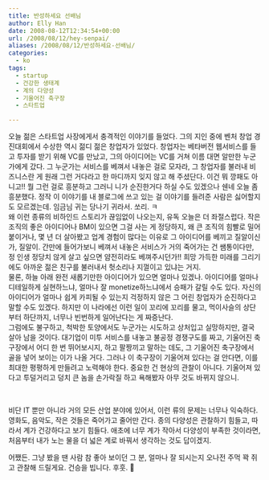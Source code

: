 ```yaml
---
title: 반성하세요 선배님
author: Elly Han
date: 2008-08-12T12:34:54+00:00
url: /2008/08/12/hey-senpai/
aliases: /2008/08/12/반성하세요-선배님/
categories:
  - ko
tags:
  - startup
  - 건강한 생태계
  - 계의 다양성
  - 기울어진 축구장
  - 스타트업

---
```

오늘 젊은 스타트업 사장에게서 충격적인 이야기를 들었다. 그의 지인 중에 벤처 창업 경진대회에서 수상한 역시 젊디 젊은 창업자가 있었다. 창업자는 베타버전 웹서비스를 들고 투자를 받기 위해 VC를 만났고, 그의 아이디어는 VC를 거쳐 이름 대면 알만한 누군가에게 갔다. 그 누군가는 서비스를 베껴서 내놓은 걸로 모자라, 그 창업자를 불러내 비즈니스란 게 원래 그런 거다라고 한 마디까지 잊지 않고 해 주셨단다. 이건 뭐 깡패도 아니고!! 뭘 그런 걸로 흥분하고 그러니 니가 순진한거다 하실 수도 있겠으나 쉔네 오늘 좀 흥분했다. 정작 이 이야기를 내 블로그에 쓰고 있는 걸 이야기를 들려준 사람은 싫어할지도 모르겠는데. 임금님 귀는 당나기 귀라서. 쏘리. ㅋ  
왜 이런 종류의 비하인드 스토리가 끊임없이 나오는지, 유독 오늘은 더 좌절스럽다. 작은 조직의 좋은 아이디어나 BM이 있으면 그걸 사는 게 정당하지, 왜 큰 조직의 힘빨로 밀어붙이거나, 몇 년 더 살아봤고 업계 경험이 많다는 이유로 그 아이디어를 베끼고 질알이신가, 질알이. 간만에 들어가보니 베껴서 내놓은 서비스가 거의 죽어가는 건 쌤통이다만, 정 인생 정당치 않게 살고 싶으면 얌전히라도 베껴주시던가!! 희망 가득한 미래를 그리기에도 아까운 젊은 친구를 불러내서 헛소리나 지껄이고 있냐는 거지.  
물론, 하늘 아래 완전 새롭기만한 아이디어가 있으면 얼마나 있겠나. 아이디어를 얼마나 디테일하게 실현하느냐, 얼마나 잘 monetize하느냐에서 승패가 갈릴 수도 있다. 자신의 아이디어가 얼마나 쉽게 카피될 수 있는지 걱정하지 않은 그 어린 창업자가 순진하다고 말할 수도 있겠다. 하지만 이 나라에선 이런 일이 꼬리에 꼬리를 물고, 먹이사슬의 상단부터 하단까지, 너무나 빈번하게 일어난다는 게 짜증난다.  
그럼에도 불구하고, 척박한 토양에서도 누군가는 시도하고 상처입고 실망하지만, 결국 살아 남을 것이다. 대기업이 미투 서비스를 내놓고 불공정 경쟁구도를 짜고, 기울어진 축구장에서 어디 한 번 뛰어보시지, 하고 팔짱끼고 말하는 데도, 그 기울어진 축구장에서 골을 넣어 보이는 이가 나올 거다. 그러나 이 축구장이 기울어져 있다는 걸 안다면, 이를 최대한 평평하게 만들려고 노력해야 한다. 중요한 건 현상의 관찰이 아니다. 기울어져 있다고 투덜거리고 덩치 큰 놈을 손가락질 하고 욕해봤자 아무 것도 바뀌지 않으니.

&nbsp;

비단 IT 뿐만 아니라 거의 모든 산업 분야에 있어서, 이런 류의 문제는 너무나 익숙하다. 영화도, 음악도, 작은 것들은 죽어가고 줄어만 간다. 종의 다양성은 관찰하기 힘들고, 따라서 계가 건강하다고 보기 힘들다. 애초에 너무 계가 작아서 다양성이 부족한 것이라면, 처음부터 내가 노는 물을 더 넓은 계로 바꿔서 생각하는 것도 답이겠지.

어쨌든. 그냥 봤을 땐 사람 참 좋아 보이던 그 분, 얼마나 잘 되시는지 오나전 주먹 꽉 쥐고 관찰해 드릴게요. 건승을 빕니다. 후훗. 🙂